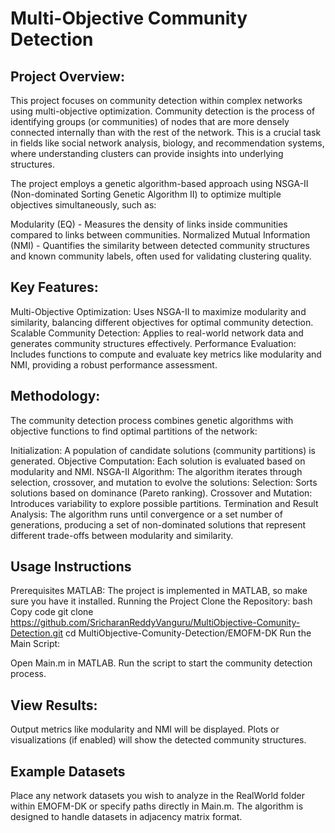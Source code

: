 # ﻿Multi-Objective Community Detection


## Project Overview:

This project focuses on community detection within complex networks using multi-objective optimization. Community detection is the process of identifying groups (or communities) of nodes that are more densely connected internally than with the rest of the network. This is a crucial task in fields like social network analysis, biology, and recommendation systems, where understanding clusters can provide insights into underlying structures.

The project employs a genetic algorithm-based approach using NSGA-II (Non-dominated Sorting Genetic Algorithm II) to optimize multiple objectives simultaneously, such as:

Modularity (EQ) - Measures the density of links inside communities compared to links between communities.
Normalized Mutual Information (NMI) - Quantifies the similarity between detected community structures and known community labels, often used for validating clustering quality.

## Key Features:

Multi-Objective Optimization: Uses NSGA-II to maximize modularity and similarity, balancing different objectives for optimal community detection.
Scalable Community Detection: Applies to real-world network data and generates community structures effectively.
Performance Evaluation: Includes functions to compute and evaluate key metrics like modularity and NMI, providing a robust performance assessment.

## Methodology:


The community detection process combines genetic algorithms with objective functions to find optimal partitions of the network:

Initialization: A population of candidate solutions (community partitions) is generated.
Objective Computation: Each solution is evaluated based on modularity and NMI.
NSGA-II Algorithm: The algorithm iterates through selection, crossover, and mutation to evolve the solutions:
Selection: Sorts solutions based on dominance (Pareto ranking).
Crossover and Mutation: Introduces variability to explore possible partitions.
Termination and Result Analysis: The algorithm runs until convergence or a set number of generations, producing a set of non-dominated solutions that represent different trade-offs between modularity and similarity.


## Usage Instructions

Prerequisites
MATLAB: The project is implemented in MATLAB, so make sure you have it installed.
Running the Project
Clone the Repository:
bash
Copy code
git clone https://github.com/SricharanReddyVanguru/MultiObjective-Comunity-Detection.git
cd MultiObjective-Comunity-Detection/EMOFM-DK
Run the Main Script:

Open Main.m in MATLAB.
Run the script to start the community detection process.

## View Results:

Output metrics like modularity and NMI will be displayed.
Plots or visualizations (if enabled) will show the detected community structures.


## Example Datasets

Place any network datasets you wish to analyze in the RealWorld folder within EMOFM-DK or specify paths directly in Main.m. The algorithm is designed to handle datasets in adjacency matrix format.
